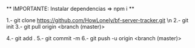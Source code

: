 ** IMPORTANTE: Instalar dependencias => npm i **

1.- git clone https://github.com/HowLonely/bf-server-tracker.git \n
2.- git init
3.- git pull origin <branch (master)>

4.- git add .
5.- git commit -m <msg>
6.- git push -u origin <branch (master)>
